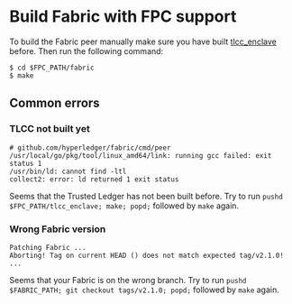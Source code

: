 <!---
Licensed under Creative Commons Attribution 4.0 International License
https://creativecommons.org/licenses/by/4.0/
--->

# Build Fabric with FPC support

To build the Fabric peer manually make sure you have built [tlcc_enclave](../tlcc_enclave) before.
Then run the following command:

    $ cd $FPC_PATH/fabric
    $ make

## Common errors

### TLCC not built yet

```
# github.com/hyperledger/fabric/cmd/peer
/usr/local/go/pkg/tool/linux_amd64/link: running gcc failed: exit status 1
/usr/bin/ld: cannot find -ltl
collect2: error: ld returned 1 exit status
```

Seems that the Trusted Ledger has not been built before.
Try to run `pushd $FPC_PATH/tlcc_enclave; make; popd;` followed by `make` again.


### Wrong Fabric version
```
Patching Fabric ...
Aborting! Tag on current HEAD () does not match expected tag/v2.1.0!
...
```

Seems that your Fabric is on the wrong branch.
Try to run `pushd $FABRIC_PATH; git checkout tags/v2.1.0; popd;` followed by `make` again.
